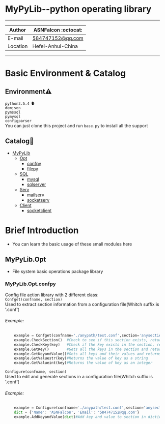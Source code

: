 MyPyLib--python operating library 
===========================
****
|Author|ASNFalcon :octocat:|
|---|---
|E-mail|584747152@qq.com
|Location|Hefei-Anhui-China
****

# Basic Environment & Catalog
## Environment:warning:
`python3.5.4` :arrow_up:  
`demjson`   
`pymssql`   
`pymysql`   
`configparser`   
You can just clone this project and run `base.py` to install all the support  
## Catalog:bookmark_tabs:
* [MyPyLib](./)
	* [Opt](./Opt)
		* [confpy](./Opt/confpy.py)
		* [filepy](./Opt/filepy.py)
	* [SQL](./SQL)
		* [mysql](./SQL/mysql.py)
		* [sqlserver](./SQL/sqlserver.py)
	* [Serv](./Serv)
		* [mailserv](./Serv/mailserv.py)
		* [socketserv](./Serv/socketserv.py)
	* [Client](./Client)
		* [socketclient](./Client/socketclient.py)

# Brief Introduction
* You can learn the basic usage of these small modules here  

## MyPyLib.Opt
* File system basic operations package library

### MyPyLib.Opt.confpy
Config file action library with 2 different class:  
`Confget(confname, section)`   
Used to extract section information from a configuration file(Whitch suffix is '.conf')  
###### Example:  
```python
	example = Confget(confname='./anypath/test.conf',section='anysection')
	example.CheckSection()	#Check to see if this section exists, returns true or false
	example.CheckKey(key)	#Check if the key exists in the section, returns true or false
	example.GetKey()		#Gets all the keys in the section and returns a list
	example.GetKeyandValue()#Gets all keys and their values and returns a list of traversable tuples
	example.GetValuestr(key)#Returns the value of key as a string
	example.GetValueint(key)#Returns the value of key as an integer
```
`Configure(confname, section)`   
Used to edit and generate sections in a configuration file(Whitch suffix is '.conf')
###### Example: 
```python
	example = Configure(confname='./anypath/test.conf',section='anysection')
	dict = {'Name': 'ASNFalcon', 'Email': '584747152@qq.com'}
	example.AddKeyandValue(dict)#Add key and value to section in dictionary form
```
